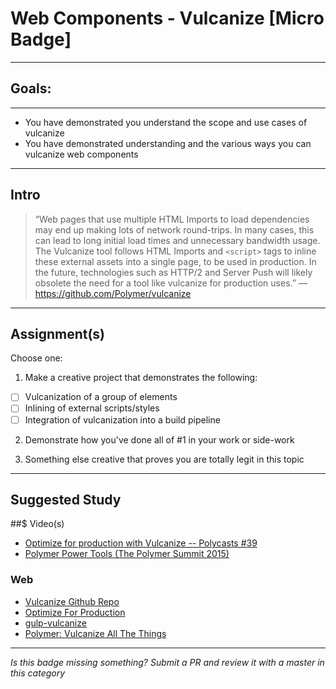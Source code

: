 # Web Components - Vulcanize [Micro Badge]

------

## Goals:

------

- You have demonstrated you understand the scope and use cases of vulcanize
- You have demonstrated understanding and the various ways you can vulcanize web components

-----

## Intro

> “Web pages that use multiple HTML Imports to load dependencies may end up making lots of network round-trips. In many cases, this can lead to long initial load times and unnecessary bandwidth usage. The Vulcanize tool follows HTML Imports and `<script>` tags to inline these external assets into a single page, to be used in production.
In the future, technologies such as HTTP/2 and Server Push will likely obsolete the need for a tool like vulcanize for production uses.” ― https://github.com/Polymer/vulcanize

-----

## Assignment(s)

Choose one:

1) Make a creative project that demonstrates the following:
- [ ] Vulcanization of a group of elements
- [ ] Inlining of external scripts/styles
- [ ] Integration of vulcanization into a build pipeline

2) Demonstrate how you've done all of #1 in your work or side-work

3) Something else creative that proves you are totally legit in this topic

---------------

## Suggested Study

##$ Video(s)
- [Optimize for production with Vulcanize -- Polycasts #39](https://www.youtube.com/watch?v=EUZWE8EZ0IU)
- [Polymer Power Tools (The Polymer Summit 2015)](https://www.youtube.com/watch?v=LMqM4PfrFxs)

### Web
- [Vulcanize Github Repo](https://github.com/Polymer/vulcanize)
- [Optimize For Production](https://www.polymer-project.org/1.0/docs/tools/optimize-for-production)
- [gulp-vulcanize](https://www.npmjs.com/package/gulp-vulcanize)
- [Polymer: Vulcanize All The Things](https://zisismaras.me/polymer/2015/04/02/polymer-vulcanize.html)

-----

  *Is this badge missing something? Submit a PR and review it with a master in this category*
